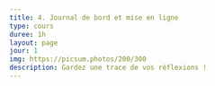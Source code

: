 ```yaml
---
title: 4. Journal de bord et mise en ligne
type: cours
duree: 1h
layout: page
jour: 1
img: https://picsum.photos/200/300
description: Gardez une trace de vos réflexions !
---
```

